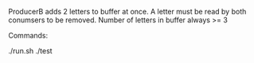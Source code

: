 ProducerB adds 2 letters to buffer at once. A letter must be read by both conumsers to be removed. Number of letters in buffer always >= 3  
  
Commands:  
  
 ./run.sh
 ./test
